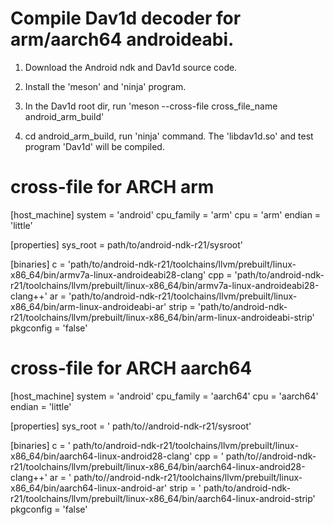 # Compile Dav1d decoder for arm/aarch64 androideabi.

1. Download the Android ndk and Dav1d source code.

2. Install the 'meson' and 'ninja' program.

3. In the Dav1d root dir, run 'meson --cross-file cross_file_name android_arm_build'

4. cd android_arm_build, run 'ninja' command. The 'libdav1d.so' and test 
  program 'Dav1d' will be compiled.

  


# cross-file for ARCH arm

[host_machine]
system = 'android'
cpu_family = 'arm'
cpu = 'arm'
endian = 'little'

[properties]
sys_root = path/to/android-ndk-r21/sysroot'

[binaries]
c =     'path/to/android-ndk-r21/toolchains/llvm/prebuilt/linux-x86_64/bin/armv7a-linux-androideabi28-clang'
cpp =   'path/to/android-ndk-r21/toolchains/llvm/prebuilt/linux-x86_64/bin/armv7a-linux-androideabi28-clang++'
ar =    'path/to/android-ndk-r21/toolchains/llvm/prebuilt/linux-x86_64/bin/arm-linux-androideabi-ar'
strip = 'path/to/android-ndk-r21/toolchains/llvm/prebuilt/linux-x86_64/bin/arm-linux-androideabi-strip'
pkgconfig = 'false'



# cross-file for ARCH aarch64

[host_machine]
system = 'android'
cpu_family = 'aarch64'
cpu = 'aarch64'
endian = 'little'

[properties]
sys_root = ' path/to//android-ndk-r21/sysroot'

[binaries]
c =     ' path/to/android-ndk-r21/toolchains/llvm/prebuilt/linux-x86_64/bin/aarch64-linux-android28-clang'
cpp =   ' path/to//android-ndk-r21/toolchains/llvm/prebuilt/linux-x86_64/bin/aarch64-linux-android28-clang++'
ar =    ' path/to//android-ndk-r21/toolchains/llvm/prebuilt/linux-x86_64/bin/aarch64-linux-android-ar'
strip = ' path/to/android-ndk-r21/toolchains/llvm/prebuilt/linux-x86_64/bin/aarch64-linux-android-strip'
pkgconfig = 'false'

